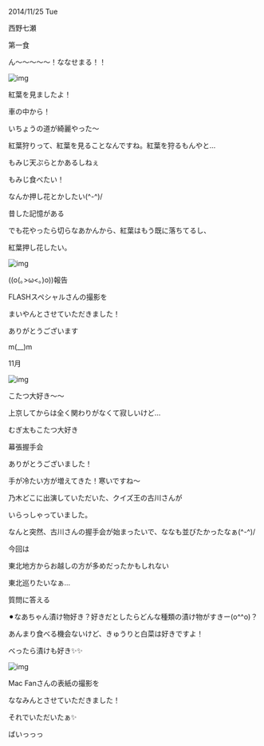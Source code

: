 2014/11/25 Tue

西野七瀬

第一食

 

ん〜〜〜〜〜！ななせまる！！

 

![img](https://janelin612.github.io/n46-crawler/nanase.nishino/img/nanase.nishino/img/2014/11/25/9932991/0000.jpeg)

 

 

紅葉を見ましたよ！

車の中から！

 

いちょうの道が綺麗やった〜

紅葉狩りって、紅葉を見ることなんですね。紅葉を狩るもんやと...

もみじ天ぷらとかあるしねぇ

もみじ食べたい！

 

なんか押し花とかしたい(^-^)/

昔した記憶がある

でも花やったら切らなあかんから、紅葉はもう既に落ちてるし、

紅葉押し花したい。

 

![img](https://janelin612.github.io/n46-crawler/nanase.nishino/img/nanase.nishino/img/2014/11/25/9932991/0001.jpeg)

 

((o(｡>ω<｡)o))報告

 

 

FLASHスペシャルさんの撮影を

まいやんとさせていただきました！

 

ありがとうございます

m(__)m

 

 

11月

 

![img](https://janelin612.github.io/n46-crawler/nanase.nishino/img/nanase.nishino/img/2014/11/25/9932991/0002.jpeg)

こたつ大好き〜〜

上京してからは全く関わりがなくて寂しいけど...

むぎ太もこたつ大好き

 

 

幕張握手会

ありがとうございました！

 

手が冷たい方が増えてきた！寒いですね〜

乃木どこに出演していただいた、クイズ王の古川さんが

いらっしゃっていました。

なんと突然、古川さんの握手会が始まったいで、ななも並びたかったなぁ(^-^)/

 

今回は

東北地方からお越しの方が多めだったかもしれない

東北巡りたいなぁ...

 

 

 

質問に答える

 

⚫︎なあちゃん漬け物好き？好きだとしたらどんな種類の漬け物がすきー(o^^o)？

   あんまり食べる機会ないけど、きゅうりと白菜は好きですよ！

   べったら漬けも好き✨✨

 

 

![img](https://janelin612.github.io/n46-crawler/nanase.nishino/img/nanase.nishino/img/2014/11/25/9932991/0003.jpeg)

Mac Fanさんの表紙の撮影を

ななみんとさせていただきました！

 

それでいただいたぁ✨

 

ばいっっっ